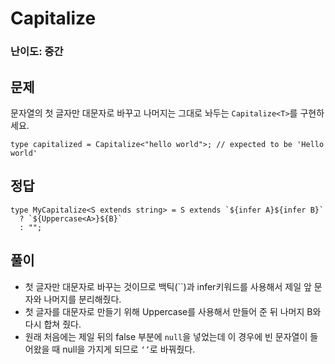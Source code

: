 # Capitalize

### 난이도: 중간

## 문제

문자열의 첫 글자만 대문자로 바꾸고 나머지는 그대로 놔두는 `Capitalize<T>`를 구현하세요.

```tsx
type capitalized = Capitalize<"hello world">; // expected to be 'Hello world'
```

## 정답

```tsx
type MyCapitalize<S extends string> = S extends `${infer A}${infer B}`
  ? `${Uppercase<A>}${B}`
  : "";
```

## 풀이

- 첫 글자만 대문자로 바꾸는 것이므로 백틱(``)과 infer키워드를 사용해서 제일 앞 문자와 나머지를 분리해줬다.
- 첫 글자를 대문자로 만들기 위해 Uppercase<A>를 사용해서 만들어 준 뒤 나머지 B와 다시 합쳐 줬다.
- 원래 처음에는 제일 뒤의 false 부분에 `null`을 넣었는데 이 경우에 빈 문자열이 들어왔을 때 null을 가지게 되므로 `‘’`로 바꿔줬다.
